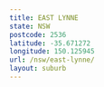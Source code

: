 ```yaml
---
title: EAST LYNNE
state: NSW
postcode: 2536
latitude: -35.671272
longitude: 150.125945
url: /nsw/east-lynne/
layout: suburb
---
```

